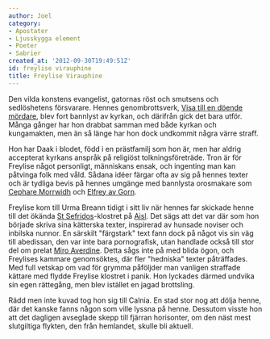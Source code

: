 ```yaml
---
author: Joel
category:
- Apostater
- Ljusskygga element
- Poeter
- Sabrier
created_at: '2012-09-30T19:49:51Z'
id: freylise virauphine
title: Freylise Virauphine
---
```

Den vilda konstens evangelist, gatornas röst och smutsens och sedlöshetens försvarare. Hennes genombrottsverk, [Visa till en döende mördare], blev fort bannlyst av kyrkan, och därifrån gick det bara utför. Många gånger har hon drabbat samman med både kyrkan och kungamakten, men än så länge har hon dock undkommit några värre straff.

Hon har Daak i blodet, född i en prästfamilj som hon är, men har aldrig accepterat kyrkans anspråk på religiöst tolkningsföreträde. Tron är för Freylise något personligt, människans ensak, och ingenting man kan påtvinga folk med våld. Sådana idéer färgar ofta av sig på hennes texter och är tydliga bevis på hennes umgänge med bannlysta orosmakare som [Cephare Morrwidh] och [Elfrey av Gorn].

Freylise kom till Urma Breann tidigt i sitt liv när hennes far skickade henne till det ökända [St Sefridos]-klostret på [Aisl]. Det sägs att det var där som hon började skriva sina kätterska texter, inspirerad av hunsade noviser och inbilska nunnor. En särskilt "färgstark" text fann dock på något vis sin väg till abedissan, den var inte bara pornografisk, utan handlade också till stor del om prelat [Miro Averdine]. Detta sågs inte på med blida ögon, och Freylises kammare genomsöktes, där fler "hedniska" texter påträffades. Med full vetskap om vad för grymma påföljder man vanligen straffade kättare med flydde Freylise klostret i panik. Hon lyckades därmed undvika sin egen rättegång, men blev istället en jagad brottsling.

Rädd men inte kuvad tog hon sig till Calnia. En stad stor nog att dölja henne, där det kanske fanns någon som ville lyssna på henne. Dessutom visste hon att det dagligen avseglade skepp till fjärran horisonter, om den näst mest slutgiltiga flykten, den från hemlandet, skulle bli aktuell.

  [Visa till en döende mördare]: Visa_till_en_döende_mördare
  [Cephare Morrwidh]: Cephare_Morrwidh
  [Elfrey av Gorn]: Elfrey_av_Gorn
  [St Sefridos]: St_Sefridos
  [Aisl]: Aisl
  [Miro Averdine]: Miro_Averdine